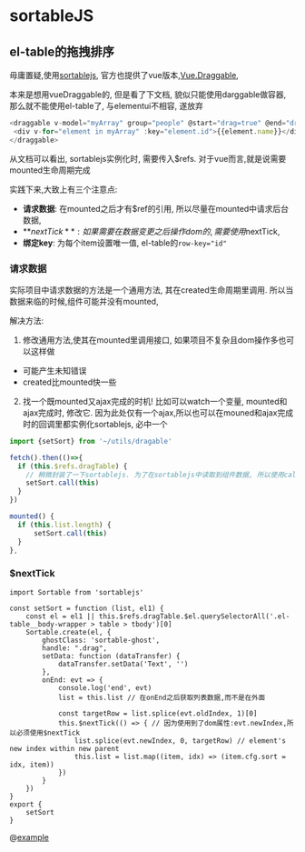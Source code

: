 # sortableJS

## el-table的拖拽排序

  毋庸置疑,使用[sortablejs](https://github.com/SortableJS/Sortable), 官方也提供了vue版本,[Vue.Draggable](https://github.com/SortableJS/Vue.Draggable),

  本来是想用vueDraggable的, 但是看了下文档, 貌似只能使用darggable做容器, 那么就不能使用el-table了, 与elementui不相容, 遂放弃

  ```js
  <draggable v-model="myArray" group="people" @start="drag=true" @end="drag=false">
   <div v-for="element in myArray" :key="element.id">{{element.name}}</div>
  </draggable>
  ```

  从文档可以看出, sortablejs实例化时, 需要传入$refs. 对于vue而言,就是说需要mounted生命周期完成

  实践下来,大致上有三个注意点:

  - **请求数据**: 在mounted之后才有$ref的引用, 所以尽量在mounted中请求后台数据,
  - **$nextTick**: 如果需要在数据变更之后操作dom的,需要使用$nextTick,
  - **绑定key**: 为每个item设置唯一值, el-table的`row-key="id"`

### 请求数据

实际项目中请求数据的方法是一个通用方法, 其在created生命周期里调用. 所以当数据来临的时候,组件可能并没有mounted, 

解决方法: 
  1. 修改通用方法,使其在mounted里调用接口, 如果项目不复杂且dom操作多也可以这样做
   -  可能产生未知错误
  - created比mounted快一些

  2. 找一个既mounted又ajax完成的时机! 比如可以watch一个变量, mounted和ajax完成时, 修改它. 因为此处仅有一个ajax,所以也可以在mouned和ajax完成时的回调里都实例化sortablejs, 必中一个

  ```js
  import {setSort} from '~/utils/dragable'

  fetch().then(()=>{
    if (this.$refs.dragTable) {
      // 稍微封装了一下sortablejs. 为了在sortablejs中读取到组件数据, 所以使用call传入this.最后发现无法公用,哈哈
      setSort.call(this) 
    }
  })

  mounted() {
    if (this.list.length) {
        setSort.call(this)
    }
  },
  ```


### $nextTick
```js{16}
import Sortable from 'sortablejs'

const setSort = function (list, el1) {
    const el = el1 || this.$refs.dragTable.$el.querySelectorAll('.el-table__body-wrapper > table > tbody')[0]
    Sortable.create(el, {
        ghostClass: 'sortable-ghost',
        handle: ".drag",
        setData: function (dataTransfer) {
            dataTransfer.setData('Text', '')
        },
        onEnd: evt => {
            console.log('end', evt)
            list = this.list // 在onEnd之后获取列表数据,而不是在外面

            const targetRow = list.splice(evt.oldIndex, 1)[0]
            this.$nextTick(() => { // 因为使用到了dom属性:evt.newIndex,所以必须使用$nextTick
                list.splice(evt.newIndex, 0, targetRow) // element's new index within new parent
                this.list = list.map((item, idx) => (item.cfg.sort = idx, item))
            })
        }
    })
}
export {
    setSort
}

```

@[example](table)
